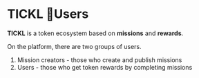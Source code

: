 # TICKL Users

**TICKL** is a token ecosystem based on **missions** and **rewards**.

On the platform, there are two groups of users.

1. Mission creators - those who create and publish missions
2. Users - those who get token rewards by completing missions








